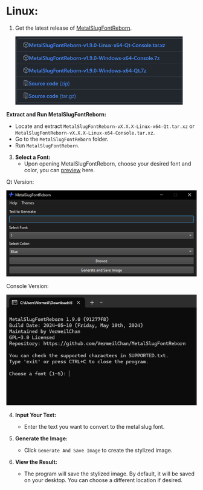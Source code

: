 # **Linux:**

1. Get the latest release of [MetalSlugFontReborn](https://github.com/VermeilChan/MetalSlugFontReborn/releases/latest).

   ![Download MetalSlugFontReborn](Markdown/Docs/Download.png)

**Extract and Run MetalSlugFontReborn:**
   - Locate and extract `MetalSlugFontReborn-vX.X.X-Linux-x64-Qt.tar.xz` or `MetalSlugFontReborn-vX.X.X-Linux-x64-Console.tar.xz`.
   - Go to the `MetalSlugFontReborn` folder.
   - Run `MetalSlugFontReborn`.

3. **Select a Font:**
   - Upon opening MetalSlugFontReborn, choose your desired font and color, you can [preview](EXAMPLES.md) here.
   
  Qt Version:

 ![MetalSlugFontReborn](Markdown/Docs/Windows/MetalSlugFontReborn-Qt.png)

  Console Version:

  ![MetalSlugFontReborn](Markdown/Docs/Windows/MetalSlugFontReborn-Console.png)

4. **Input Your Text:**
   - Enter the text you want to convert to the metal slug font.

5. **Generate the Image:**
   - Click `Generate And Save Image` to create the stylized image.

6. **View the Result:**
   - The program will save the stylized image. By default, it will be saved on your desktop. You can choose a different location if desired.
